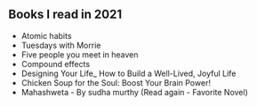 
## Books I read in 2021

- Atomic habits
- Tuesdays with Morrie
- Five people you meet in heaven
- Compound effects
- Designing Your Life_ How to Build a Well-Lived, Joyful Life
- Chicken Soup for the Soul: Boost Your Brain Power!
- Mahashweta - By sudha murthy (Read again - Favorite Novel)
